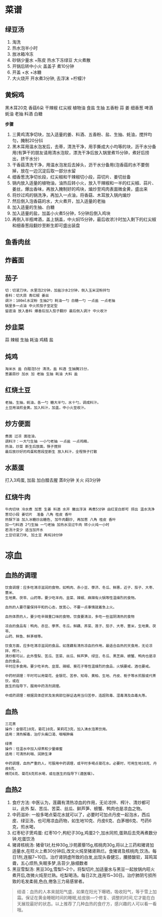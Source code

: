 # 菜谱

## 绿豆汤

1. 淘洗
2. 热水泡半小时
3. 放冰箱冷冻
4. 砂锅少量水 +陈皮 热水下冻绿豆 大火煮散
5. 开锅后转中小火 盖盖子 煮10分钟
6. 开盖 +水 +冰糖
7. 大火烧开 开水煮3分钟, 去浮沫 +柠檬汁

## 黄焖鸡

黑木耳20克 香菇6朵 干辣椒 红尖椒 植物油 食盐 生抽 五香粉 蒜 姜 细香葱 啤酒 蚝油 老抽 料酒 白糖

**步骤**

1. 三黄鸡清净切块，加入适量的姜、料酒、五香粉、盐、生抽、蚝油，搅拌均匀，腌制20分钭
2. 黑木耳用温水泡发后，去蒂，清洗干净，用手撕成大小均等的块，沥干水分备用(有笋干的朋友请用清水泡软，漂洗干净后放入锅里煮15分钟，煮好后捞出，挤干水分）
3. 干香菇清洗干净，用温水泡发后去掉头，沥干水分备用(泡香菇的水不要倒掉，放在一边沉淀后取一部分水留
4. 细香葱洗净切长段，红尖椒和干辣椒切小段，蒜切片、姜切丝备
5. 锅内放入适量的植物油，油热后转小火，放入干辣椒和一半的红尖椒、蒜片、姜丝，爆出香味，再放入腌制好的鸡块，煸炒至鸡肉表面微金黄，盛出来
6. 将炒过鸡的锅洗净，再加入一点油，将香菇、木耳放入锅内煸炒
7. 然后倒入泡香菇的水，大火煮开，加入适量的老抽
8. 加入适量的生抽、白糖
9. 加入适量的盐，加盖小火煮5分钟，5分钟后倒入鸡块
10. 再倒入半瓶啤酒，盖上锅盖，中火焖15分钟，最后收浓汁时加入剩下的红尖椒和细香葱段翻炒至断生即可盛出装盘


## 鱼香肉丝

## 炸酱面

## 茄子

```
切：切滚刀块，水里泡2分钟，加盐沙水2分钟，倒入玉米淀粉拌匀
香料：切大蒜 青红椒 姜丝
调汁：100ml水淀粉 生抽2勺 耗油一勺 白糖一勺 一点盐 一点老抽 
锅里多一点油 中火煎茄子至定型 
留底油 放入香料 爆香后加入茄子翻炒 最后倒入调汁 中火收汁
```

## 炒韭菜

蒜 辣椒 生抽 耗油 鸡精 盐

## 炖鸡

```
淘米水 盐 白醋泡5分 清洗，盐 料酒 生抽腌15分，
葱姜蒜炒 加水 加 老抽 生抽 耗油 大料 盐
```

## 红烧土豆

```
老抽，生抽，蚝油，各一勺 糖大半勺，水十勺，调成料汁。
土豆用油煎金黄。加入料汁，加盖，中小火至收汁。
```

## 炒方便面

```
煮面 过凉 面挂油，
调料汁：一大勺生抽 一小勺老抽 一点盐 一点鸡精，
热油，炒菜 断生后放面，筷子搅拌
最后放炒好的鸡蛋和葱段至断生 放入料汁，全程筷子打散
```

## 水蒸蛋

打入3鸡蛋, 加盐 加白醋去腥 蒸8分钟 关火 闷3分钟

## 红烧牛肉

```
牛肉切块 冷水煮 加葱 生姜 料酒 水开 撇出浮沫 再煮5分钟 由红变白即可 捞出 温水洗净
葱切小段 姜切片  准备 八角 桂皮 香叶
热锅下油 加入冰糖炒出糖色, 加牛肉翻炒, 再加葱 八角 桂皮 香叶
加一勺料酒 2勺生抽 一勺老抽 加热水没过牛肉 转小火炖一小时
若汤汁变少 适当加开水
土豆切滚刀块, 加土豆 再炖10分钟
```

# 凉血

## 血热的调理

```
饮食调理：应多吃清凉滋润的食物，如鸭肉、赤小豆、荸济、冬瓜、鲜惠，近子、茄子、大枣、薏米、
生地黄、茯苓、山药等。要少吃羊肉、韭菜、辣椒、麻辣有火锅等性温燥烈的食物。

血热的人要尽量保持平和的心态，放宽心，不要一点事情就着急上火。

血热体质的人，要少吃辛辣重口味的食物，饮食要清淡，多吃一些滋阴清热的食物

凉血的食品有：鸭肉、赤豆、荸荠、冬瓜，鲜藕、荞菜、莲子、茄子、大枣、薏米，生地黄、茯苓、
山药、鲜鱼、鲜茅根等。

饮食方面，应多吃清凉滋润的食品，如莲藕有清热凉血的作用，最适合血热的天食用，无论凉拌、榨汁、
清炒都可以，此外雪梨、苦瓜、苦菜、丝瓜、鲜芦笋、绿豆、冬瓜、黑芝麻、螃蟹、鸭肉也是凉血的食品，
平时应多食用。要少吃羊肉、韭菜、辣椒、葵花子等性温燥烈的食品，火锅要戒，酒也要戒。

中药材调理：平时可以用菊花、金银花、苦参、知母、黄柏、生地、丹皮、栀子等水煎服或代茶饮，或在
医生的指导下，服用中药汤剂调理。

中成药调理：根据具体症状及发病部位辦证选用当归苦参，连超败毒、湿毒清及血毒丸等。
```

## 血热

```
三花茶
操作：金银花10克，菊花10克，茉莉花3克，加入沸水泡茶饮用。
适用：清热解毒，治疗头痛口渴、咽喉肿痛

绿茶
操作：往温水中加入绿茶和少量蜂蜜
适用：可清热利咽、润肺生津

中药调理，血热严重的人，可服用中药调理，或平时多喝点菊花水。必要时，可用生地10克、丹皮6克、
槐花6克、菊花6克煎水喝，或在医生的指导下(遵医嘱)。
```

## 血热2

1. 食疗方法: 中医认为，莲藕有清热凉血的作用，无论凉拌、榨汁、清炒都可以，此外 梨、苦瓜、苦菜、丝瓜、鲜芦笋、螃蟹、鸭肉也是凉血之物。
2. 中药滋补: 一般多喝点菊花水就可以了，必要时可加点丹皮一起泡水，西瓜皮、绿豆汤，也可用凉血药物，如生地10克、丹皮6克、白茅根6克、芍药6克，煎水喝，
3. 红枣杞子煲鸡蛋: 红枣10个,枸杞子30g,鸡蛋2个,加水同煎,蛋熟后去壳再煮数分钟,吃蛋饮汤
4. 猪肾核桃汤: 猪骨1对,杜仲30g,沙苑蒺藜15g,核桃肉30g,将以上三药和猪肾加适量水,在旺火上煮30分钟后,改文火炖至猪肾熟烂。食猪肾及核桃肉,饮汤。每日1剂,连服7~10日。治疗肾阴虚所致的白发,出现头昏健忘，腰膝酸软，耳鸣耳聋，五心烦热,失眠多梦,舌苔少,脉细数者
5. 黑豆雪梨汤: 黑豆30g,雪梨1~2个。将梨切片,加适量水与黑豆一起放锅内旺火煮开后,改微火炖至烂熟。吃梨喝汤。每日2次,连用15~30日。治疗肺阴亏损所致的毛发柔弱,色白,倦急三力易感冒者。

> 结语：血热的人本来就阳气盛，如果在阳光下曝晒，吸收阳气，等于雪上加霜。保证在黄金睡眠时间的睡眠,给皮肤—个修复、调整的时间,它才能在白天展现最好的状态。以上推荐了几种血热的食疗方，感兴趣的人可以看一看哦。